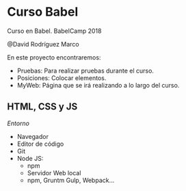 # Curso Babel
Curso en Babel. BabelCamp 2018

@David Rodríguez Marco

En este proyecto encontraremos:

* Pruebas: Para realizar pruebas durante el curso.
* Posiciones: Colocar elementos.
* MyWeb: Página que se irá realizando a lo largo del curso.


## HTML, CSS y JS

*Entorno*

* Navegador
* Editor de código
* Git
* Node JS:
    * npm
    * Servidor Web local
    * npm, Gruntm Gulp, Webpack...
